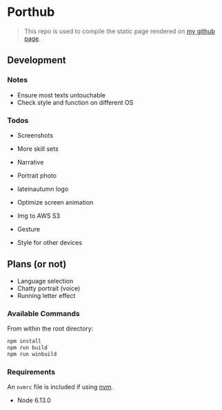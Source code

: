 # Porthub

> This repo is used to compile the static page rendered on [my github page](late1nAutumn.github.io).

## Development

### Notes

- Ensure most texts untouchable
- Check style and function on different OS

### Todos

- Screenshots
- More skill sets
- Narrative

- Portrait photo
- lateinautumn logo
- Optimize screen animation
- Img to AWS S3
- Gesture
- Style for other devices

## Plans (or not)

- Language selection
- Chatty portrait (voice)
- Running letter effect

### Available Commands

From within the root directory:

```sh
npm install
npm run build
npm run winbuild
```

### Requirements

An `nvmrc` file is included if using [nvm](https://github.com/creationix/nvm).

- Node 6.13.0
